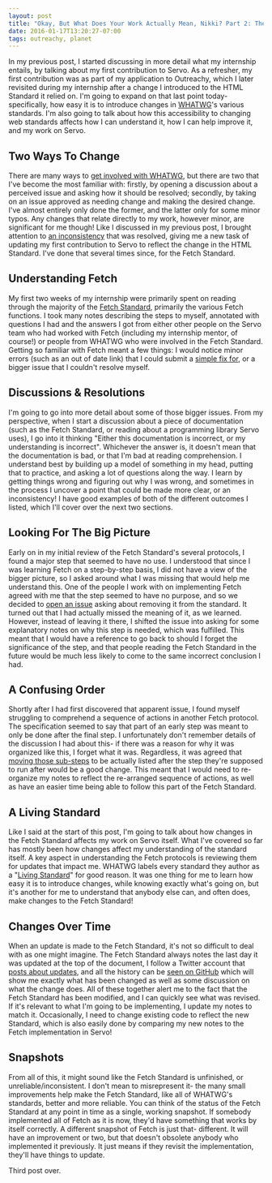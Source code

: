 ```yaml
---
layout: post
title: "Okay, But What Does Your Work Actually Mean, Nikki? Part 2: The Fetch Standard and Servo"
date: 2016-01-17T13:20:27-07:00
tags: outreachy, planet
---
```


In my previous post, I started discussing in more detail what my internship entails, by talking about my first contribution to Servo. As a refresher, my first contribution was as part of my application to Outreachy, which I later revisited during my internship after a change I introduced to the HTML Standard it relied on. I'm going to expand on that last point today- specifically, how easy it is to introduce changes in [WHATWG](https://wiki.whatwg.org/wiki/FAQ#What_is_the_WHATWG.3F)'s various standards. I'm also going to talk about how this accessibility to changing web standards affects how I can understand it, how I can help improve it, and my work on Servo.

## Two Ways To Change ##

There are many ways to [get involved with WHATWG](https://wiki.whatwg.org/wiki/What_you_can_do), but there are two that I've become the most familiar with: firstly, by opening a discussion about a perceived issue and asking how it should be resolved; secondly, by taking on an issue approved as needing change and making the desired change. I've almost entirely only done the former, and the latter only for some minor typos. Any changes that relate directly to my work, however minor, are significant for me though! Like I discussed in my previous post, I brought attention to [an inconsistency](https://github.com/whatwg/html/issues/296) that was resolved, giving me a new task of updating my first contribution to Servo to reflect the change in the HTML Standard. I've done that several times since, for the Fetch Standard.

## Understanding Fetch ##

My first two weeks of my internship were primarily spent on reading through the majority of the [Fetch Standard](https://fetch.spec.whatwg.org/), primarily the various Fetch functions. I took many notes describing the steps to myself, annotated with questions I had and the answers I got from either other people on the Servo team who had worked with Fetch (including my internship mentor, of course!) or people from WHATWG who were involved in the Fetch Standard. Getting so familiar with Fetch meant a few things: I would notice minor errors (such as an out of date link) that I could submit a [simple fix for](https://github.com/whatwg/fetch/pull/173), or a bigger issue that I couldn't resolve myself.

## Discussions & Resolutions ##

I'm going to go into more detail about some of those bigger issues. From my perspective, when I start a discussion about a piece of documentation (such as the Fetch Standard, or reading about a programming library Servo uses), I go into it thinking "Either this documentation is incorrect, or my understanding is incorrect". Whichever the answer is, it doesn't mean that the documentation is bad, or that I'm bad at reading comprehension. I understand best by building up a model of something in my head, putting that to practice, and asking a lot of questions along the way. I learn by getting things wrong and figuring out why I was wrong, and sometimes in the process I uncover a point that could be made more clear, or an inconsistency! I have good examples of both of the different outcomes I listed, which I'll cover over the next two sections.

## Looking For The Big Picture ##

Early on in my initial review of the Fetch Standard's several protocols, I found a major step that seemed to have no use. I understood that since I was learning Fetch on a step-by-step basis, I did not have a view of the bigger picture, so I asked around what I was missing that would help me understand this. One of the people I work with on implementing Fetch agreed with me that the step seemed to have no purpose, and so we decided to [open an issue](https://github.com/whatwg/fetch/issues/174) asking about removing it from the standard. It turned out that I had actually missed the meaning of it, as we learned. However, instead of leaving it there, I shifted the issue into asking for some explanatory notes on why this step is needed, which was fulfilled. This meant that I would have a reference to go back to should I forget the significance of the step, and that people reading the Fetch Standard in the future would be much less likely to come to the same incorrect conclusion I had.

## A Confusing Order ##

Shortly after I had first discovered that apparent issue, I found myself struggling to comprehend a sequence of actions in another Fetch protocol. The specification seemed to say that part of an early step was meant to only be done after the final step. I unfortunately don't remember details of the discussion I had about this- if there was a reason for why it was organized like this, I forget what it was. Regardless, it was agreed that [moving those sub-steps](https://github.com/whatwg/fetch/issues/176) to be actually listed after the step they're supposed to run after would be a good change. This meant that I would need to re-organize my notes to reflect the re-arranged sequence of actions, as well as have an easier time being able to follow this part of the Fetch Standard.

## A Living Standard ##

Like I said at the start of this post, I'm going to talk about how changes in the Fetch Standard affects my work on Servo itself. What I've covered so far has mostly been how changes affect my understanding of the standard itself. A key aspect in understanding the Fetch protocols is reviewing them for updates that impact me. WHATWG labels every standard they author as a "[Living Standard](https://wiki.whatwg.org/wiki/FAQ#What_does_.22Living_Standard.22_mean.3F)" for good reason. It was one thing for me to learn how easy it is to introduce changes, while knowing exactly what's going on, but it's another for me to understand that anybody else can, and often does, make changes to the Fetch Standard!

## Changes Over Time ##

When an update is made to the Fetch Standard, it's not so difficult to deal with as one might imagine. The Fetch Standard always notes the last day it was updated at the top of the document, I follow a Twitter account that [posts about updates](https://twitter.com/fetchstandard), and all the history can be [seen on GitHub](https://github.com/whatwg/fetch/commits) which will show me exactly what has been changed as well as some discussion on what the change does. All of these together alert me to the fact that the Fetch Standard has been modified, and I can quickly see what was revised. If it's relevant to what I'm going to be implementing, I update my notes to match it. Occasionally, I need to change existing code to reflect the new Standard, which is also easily done by comparing my new notes to the Fetch implementation in Servo!

## Snapshots ##

From all of this, it might sound like the Fetch Standard is unfinished, or unreliable/inconsistent. I don't mean to misrepresent it- the many small improvements help make the Fetch Standard, like all of WHATWG's standards, better and more reliable. You can think of the status of the Fetch Standard at any point in time as a single, working snapshot. If somebody implemented all of Fetch as it is now, they'd have something that works by itself correctly. A different snapshot of Fetch is just that- different. It will have an improvement or two, but that doesn't obsolete anybody who implemented it previously. It just means if they revisit the implementation, they'll have things to update.

Third post over.